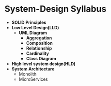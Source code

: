 # System-Design Syllabus

* **SOLID Principles**
* **Low Level Design(LLD)**
  * **UML Diagram**
    * **Aggregation**
    * **Composition**
    * **Relationship**
    * **Cardinality**
    * **Class Diagram**
* **High level system design(HLD)**
* **System Architecture**
  * Monolith
  * MicroServices
